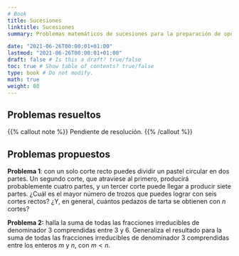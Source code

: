 ```yaml
---
# Book
title: Sucesiones
linktitle: Sucesiones
summary: Problemas matemáticos de sucesiones para la preparación de oposiciones al cuerpo de profesores de Enseñanza Secundaria, en la especialidad de matemáticas.

date: "2021-06-26T00:00:01+01:00"
lastmod: "2021-06-26T00:00:01+01:00"
draft: false # Is this a draft? true/false
toc: true # Show table of contents? true/false
type: book # Do not modify.
math: true
weight: 80
---
```


## Problemas resueltos

{{% callout note %}}
Pendiente de resolución.
{{% /callout %}}

## Problemas propuestos

**Problema 1**: con un solo corte recto puedes dividir un pastel circular en dos partes. Un segundo corte, que atraviese al primero, producirá probablemente cuatro partes, y un tercer corte puede llegar a producir siete partes. ¿Cuál es el mayor número de trozos que puedes lograr con seis cortes rectos? ¿Y, en general, cuántos pedazos de tarta se obtienen con $n$ cortes?

**Problema 2:** halla la suma de todas las fracciones irreducibles de denominador $3$ comprendidas entre $3$ y $6$. Generaliza el resultado para la suma de todas las fracciones irreducibles de denominador $3$ comprendidas entre los enteros $m$ y $n$, con $m < n$.